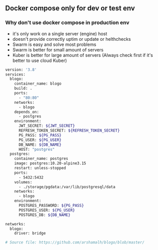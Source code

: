 ## Docker compose only for dev or test env

### Why don't use docker compose in production env
- it's only work on a single server (engine) host
- doesn't provide correctly uptim or update or helthchecks
- Swarm is easy and solve most problems
- Swarm is better for small amount of servers
- Kuber is better for large amount of servers (Always check first if it's better to use cloud Kuber)


```sh
version: '3.8'
services:
  blogo:
    container_name: blogo
    build: .
    ports:
      - "80:80"
    networks:
      - blogo
    depends_on:
      - postgres
    environment:
      JWT_SECRET: ${JWT_SECRET}
      REFRESH_TOKEN_SECRET: ${REFRESH_TOKEN_SECRET}
      PG_PASS: ${PG_PASS}
      PG_USER: ${PG_USER}
      DB_NAME: ${DB_NAME}
      HOST: "postgres"
  postgres:
    container_name: postgres
    image: postgres:10.20-alpine3.15
    restart: unless-stopped
    ports:
      - 5432:5432
    volumes:
      - ./storage/pgdata:/var/lib/postgresql/data
    networks:
      - blogo
    environment:
      POSTGRES_PASSWORD: ${PG_PASS}
      POSTGRES_USER: ${PG_USER}
      POSTGRES_DB: ${DB_NAME}

networks:
  blogo:
    driver: bridge

# Source file: https://github.com/arshamalh/blogo/blob/master/
```




